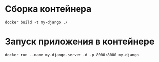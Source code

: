 # Сборка контейнера

``docker build -t my-django ./``

# Запуск приложения в контейнере

``docker run --name my-django-server -d -p 8000:8000 my-django``
